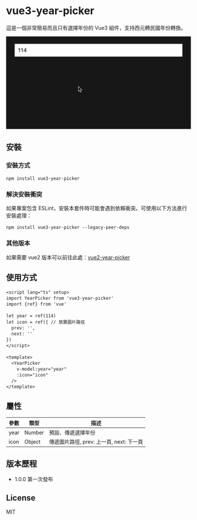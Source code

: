 # vue3-year-picker

這是一個非常簡易而且只有選擇年份的 Vue3 組件，支持西元轉民國年份轉換。

![範例](https://github.com/traveltime1221/vue3-year-picker/raw/main/src/assets/image/example.gif)

## 安裝

### 安裝方式
```
npm install vue3-year-picker
```

### 解決安裝衝突
如果專案包含 ESLint，安裝本套件時可能會遇到依賴衝突。可使用以下方法進行安裝處理：
```
npm install vue3-year-picker --legacy-peer-deps
```

### 其他版本
如果需要 vue2 版本可以前往此處：[vue2-year-picker](https://www.npmjs.com/package/vue2-year-picker)

## 使用方式
```
<script lang="ts" setup>
import YearPicker from 'vue3-year-picker'
import {ref} from 'vue'

let year = ref(114)
let icon = ref({ // 放置圖片路徑
  prev: '',
  next: '' 
}) 
</script>

<template>
  <YearPicker
    v-model:year="year"
    :icon="icon"
  />
</template>
```

## 屬性
|  參數 | 類型 | 描述 | 
| -------- | -------- | -------- | 
| year    | Number     | 預設、傳遞選擇年份     | 
| icon    | Object     | 傳遞圖片路徑, prev: 上一頁, next: 下一頁     | 


## 版本歷程
* 1.0.0 第一次發布

## License
MIT
